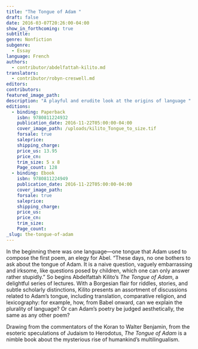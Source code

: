 ```yaml
---
title: "The Tongue of Adam "
draft: false
date: 2016-03-07T20:26:00-04:00
show_in_forthcoming: true
subtitle:
genre: Nonfiction
subgenre:
  - Essay
language: French
authors:
  - contributor/abdelfattah-kilito.md
translators:
  - contributor/robyn-creswell.md
editors:
contributors:
featured_image_path:
description: "A playful and erudite look at the origins of language "
editions:
  - binding: Paperback
    isbn: 9780811224932
    publication_date: 2016-11-22T05:00:00-04:00
    cover_image_path: /uploads/kilito_Tongue_to_size.tif
    forsale: true
    saleprice:
    shipping_charge:
    price_us: 13.95
    price_cn:
    trim_size: 5 x 8
    Page_count: 128
  - binding: Ebook
    isbn: 9780811224949
    publication_date: 2016-11-22T05:00:00-04:00
    cover_image_path:
    forsale: true
    saleprice:
    shipping_charge:
    price_us:
    price_cn:
    trim_size:
    Page_count:
_slug: the-tongue-of-adam
---
```


In the beginning there was one language—one tongue that Adam used to compose the first poem, an elegy for Abel. “These days, no one bothers to ask about the tongue of Adam. It is a naive question, vaguely embarrassing and irksome, like questions posed by children, which one can only answer rather stupidly.” So begins Abdelfattah Kilito’s _The Tongue of Adam_, a delightful series of lectures. With a Borgesian flair for riddles, stories, and subtle scholarly distinctions, Kilito presents an assortment of discussions related to Adam’s tongue, including translation, comparative religion, and lexicography: for example, how, from Babel onward, can we explain the plurality of language? Or can Adam’s poetry be judged aesthetically, the same as any other poem?

Drawing from the commentators of the Koran to Walter Benjamin, from the esoteric speculations of Judaism to Herodotus, _The Tongue of Adam_ is a nimble book about the mysterious rise of humankind’s multilingualism.

